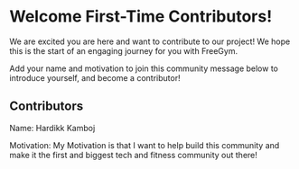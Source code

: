 # Welcome First-Time Contributors!

We are excited you are here and want to contribute to our project! We hope this is the start of an engaging journey for you with FreeGym.  

Add your name and motivation to join this community message below to introduce yourself, and become a contributor!

## Contributors

Name: Hardikk Kamboj

Motivation: My Motivation is that I want to help build this community and make it the first and biggest tech and fitness community out there!

<!-- Add Yours Below -> Do not Delete other entries, please be considerate!-->



<!-- copy this and add your

Name: Add your Name 
Motivation: Add your Motivation

-->
